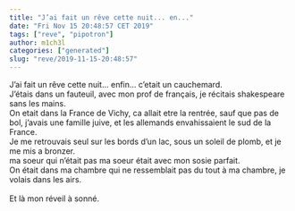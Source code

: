 ```yaml
---
title: "J’ai fait un rêve cette nuit... en..."
date: "Fri Nov 15 20:48:57 CET 2019"
tags: ["reve", "pipotron"]
author: m1ch3l
categories: ["generated"]
slug: "reve/2019-11-15-20:48:57"
---
```


J’ai fait un rêve cette nuit... enfin... c’etait un cauchemard.<br>
J’étais dans un fauteuil, avec mon prof de français, je récitais shakespeare sans les mains.<br>
On etait dans la France de Vichy, ca allait etre la rentrée, sauf que pas de bol, j’avais une famille juive, et les allemands envahissaient le sud de la France.<br>
Je me retrouvais seul sur les bords d’un lac, sous un soleil de plomb, et je me mis a bronzer.<br>
ma soeur qui n’était pas ma soeur était avec mon sosie parfait.<br>
On était dans ma chambre qui ne ressemblait pas du tout à ma chambre, je volais dans les airs.<br>
<br>
Et là mon réveil à sonné.<br>
<br>
